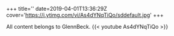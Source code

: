+++
title=''
date=2019-04-01T13:36:29Z
cover='https://i.ytimg.com/vi/As4dYNqTiQo/sddefault.jpg'
+++

All content belongs to GlennBeck.
{{< youtube As4dYNqTiQo >}}

